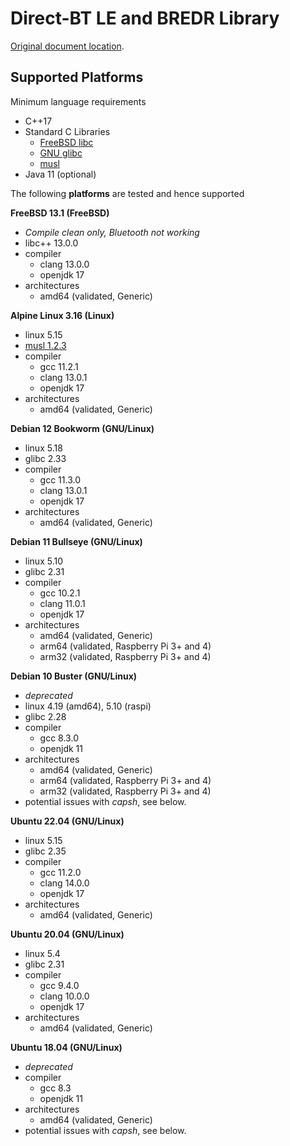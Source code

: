 # Direct-BT LE and BREDR Library

[Original document location](https://jausoft.com/cgit/direct_bt.git/about/).

## Supported Platforms
Minimum language requirements
- C++17
- Standard C Libraries
  - [FreeBSD libc](https://www.freebsd.org/)
  - [GNU glibc](https://www.gnu.org/software/libc/)
  - [musl](https://musl.libc.org/)
- Java 11 (optional)

The following **platforms** are tested and hence supported

**FreeBSD 13.1 (FreeBSD)**
- *Compile clean only, Bluetooth not working*
- libc++ 13.0.0
- compiler
  - clang 13.0.0
  - openjdk 17
- architectures
  - amd64 (validated, Generic)

**Alpine Linux 3.16 (Linux)**
- linux 5.15
- [musl 1.2.3](https://musl.libc.org/)
- compiler
  - gcc 11.2.1
  - clang 13.0.1
  - openjdk 17
- architectures
  - amd64 (validated, Generic)

**Debian 12 Bookworm (GNU/Linux)**
- linux 5.18
- glibc 2.33
- compiler
  - gcc 11.3.0
  - clang 13.0.1
  - openjdk 17
- architectures
  - amd64 (validated, Generic)

**Debian 11 Bullseye (GNU/Linux)**
- linux 5.10
- glibc 2.31
- compiler
  - gcc 10.2.1
  - clang 11.0.1
  - openjdk 17
- architectures
  - amd64 (validated, Generic)
  - arm64 (validated, Raspberry Pi 3+ and 4)
  - arm32 (validated, Raspberry Pi 3+ and 4)

**Debian 10 Buster (GNU/Linux)**
- *deprecated*
- linux 4.19 (amd64), 5.10 (raspi)
- glibc 2.28
- compiler
  - gcc 8.3.0
  - openjdk 11
- architectures
  - amd64 (validated, Generic)
  - arm64 (validated, Raspberry Pi 3+ and 4)
  - arm32 (validated, Raspberry Pi 3+ and 4)
- potential issues with *capsh*, see below.

**Ubuntu 22.04 (GNU/Linux)**
- linux 5.15
- glibc 2.35
- compiler
  - gcc 11.2.0
  - clang 14.0.0
  - openjdk 17
- architectures
  - amd64 (validated, Generic)

**Ubuntu 20.04 (GNU/Linux)**
- linux 5.4
- glibc 2.31
- compiler
  - gcc 9.4.0
  - clang 10.0.0
  - openjdk 17
- architectures
  - amd64 (validated, Generic)

**Ubuntu 18.04 (GNU/Linux)**
- *deprecated*
- compiler
  - gcc 8.3
  - openjdk 11
- architectures
  - amd64 (validated, Generic)
- potential issues with *capsh*, see below.

